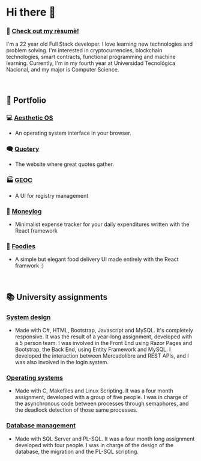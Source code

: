 # Hi there 👋

### 📄 [Check out my rèsumè!](https://keiniger.netlify.app/)

I'm a 22 year old Full Stack developer. I love learning new technologies and problem solving. I'm interested in cryptocurrencies, blockchain technologies, smart contracts, functional programming and machine learning. Currently, I'm in my fourth year at Universidad Tecnológica Nacional, and my major is Computer Science.

<br/>

## 📂 Portfolio
### 💻 [Aesthetic OS](https://aesthetic-os.netlify.app/)
  - An operating system interface in your browser.
### 🗨 [Quotery](https://quotery.netlify.app/)
  - The website where great quotes gather.
### 🏭 [GEOC](https://geoc.netlify.app/)
  - A UI for registry management
### 💸 [Moneylog](https://moneylog-tracker.netlify.app/)
  - Minimalist expense tracker for your daily expenditures written with the React framework
### 🍕 [Foodies](https://foodies-delivery.netlify.app/)
  - A simple but elegant food delivery UI made entirely with the React framwork :)

<br/>

## 📚 University assignments
### [System design](https://github.com/Keiniger/TP-Diseno-de-Sistemas)
  - Made with C#, HTML, Bootstrap, Javascript and MySQL. It's completely responsive. It was the result of a year-long assignment, developed with a 5 person team. I was involved in the Front End using Razor Pages and Bootstrap, the Back End, using Entity Framework and MySQL. I developed the interaction between Mercadolibre and REST APIs, and I was also involved in the login system.
### [Operating systems](https://github.com/Keiniger/TP-Sistemas-Operativos)
  - Made with C, Makefiles and Linux Scripting. It was a four month assignment, developed with a group of five people. I was in charge of the asynchronous code between processes through semaphores, and the deadlock detection of those same processes.
### [Database management](https://github.com/Keiniger/TP-Gestion-de-Datos)
  - Made with SQL Server and PL-SQL. It was a four month long assignment developed with four people. I was in charge of the design of the database, the migration and the PL-SQL scripting.

